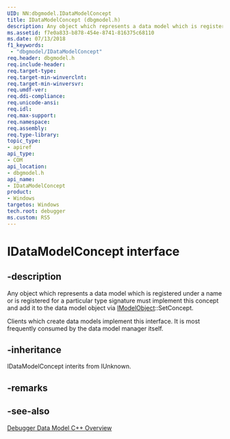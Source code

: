 ```yaml
---
UID: NN:dbgmodel.IDataModelConcept
title: IDataModelConcept (dbgmodel.h)
description: Any object which represents a data model which is registered under a name or  is registered for a particular type signature must implement this concept and add it to the data model  object via IModelObject::SetConcept.
ms.assetid: f7e0a833-b878-454e-8741-816375c68110
ms.date: 07/13/2018
f1_keywords:
 - "dbgmodel/IDataModelConcept"
req.header: dbgmodel.h
req.include-header:
req.target-type:
req.target-min-winverclnt:
req.target-min-winversvr:
req.umdf-ver:
req.ddi-compliance:
req.unicode-ansi:
req.idl:
req.max-support:
req.namespace:
req.assembly:
req.type-library: 
topic_type: 
- apiref
api_type: 
- COM
api_location: 
- dbgmodel.h
api_name: 
- IDataModelConcept
product:
- Windows
targetos: Windows
tech.root: debugger
ms.custom: RS5
---
```


# IDataModelConcept interface

## -description

Any object which represents a data model which is registered under a name or  is registered for a particular type signature must implement this concept and add it to the data model  object via [IModelObject](nn-dbgmodel-imodelobject.md)::SetConcept.

Clients which create data models implement this interface.  It is most frequently consumed by the data model manager itself.


## -inheritance

IDataModelConcept interits from IUnknown. 

## -remarks

## -see-also

[Debugger Data Model C++ Overview](https://docs.microsoft.com/windows-hardware/drivers/debugger/data-model-cpp-overview)
